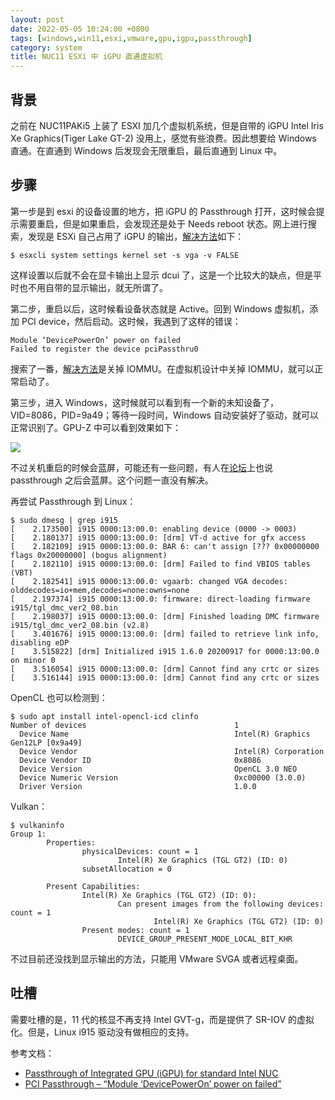 ```yaml
---
layout: post
date: 2022-05-05 10:24:00 +0800
tags: [windows,win11,esxi,vmware,gpu,igpu,passthrough]
category: system
title: NUC11 ESXi 中 iGPU 直通虚拟机
---
```


## 背景

之前在 NUC11PAKi5 上装了 ESXI 加几个虚拟机系统，但是自带的 iGPU Intel Iris Xe Graphics(Tiger Lake GT-2) 没用上，感觉有些浪费。因此想要给 Windows 直通。在直通到 Windows 后发现会无限重启，最后直通到 Linux 中。

## 步骤

第一步是到 esxi 的设备设置的地方，把 iGPU 的 Passthrough 打开，这时候会提示需要重启，但是如果重启，会发现还是处于 Needs reboot 状态。网上进行搜索，发现是 ESXi 自己占用了 iGPU 的输出，[解决方法](https://williamlam.com/2020/06/passthrough-of-integrated-gpu-igpu-for-standard-intel-nuc.html)如下：

```shell
$ esxcli system settings kernel set -s vga -v FALSE
```

这样设置以后就不会在显卡输出上显示 dcui 了，这是一个比较大的缺点，但是平时也不用自带的显示输出，就无所谓了。

第二步，重启以后，这时候看设备状态就是 Active。回到 Windows 虚拟机，添加 PCI device，然后启动。这时候，我遇到了这样的错误：

```
Module ‘DevicePowerOn’ power on failed
Failed to register the device pciPassthru0
```

搜索了一番，[解决方法](https://shuttletitan.com/vsphere/pci-passthrough-module-devicepoweron-power-on-failed/)是关掉 IOMMU。在虚拟机设计中关掉 IOMMU，就可以正常启动了。

第三步，进入 Windows，这时候就可以看到有一个新的未知设备了，VID=8086，PID=9a49；等待一段时间，Windows 自动安装好了驱动，就可以正常识别了。GPU-Z 中可以看到效果如下：

![](/images/igpu-passthrough.png)

不过关机重启的时候会蓝屏，可能还有一些问题，有人在[论坛](https://community.intel.com/t5/Graphics/SR-IOV-support-for-intel-Iris-Xe-Graphics-on-i7-1165G7/td-p/1293264)上也说 passthrough 之后会蓝屏。这个问题一直没有解决。

再尝试 Passthrough 到 Linux：

```shell
$ sudo dmesg | grep i915
[    2.173500] i915 0000:13:00.0: enabling device (0000 -> 0003)
[    2.180137] i915 0000:13:00.0: [drm] VT-d active for gfx access
[    2.182109] i915 0000:13:00.0: BAR 6: can't assign [??? 0x00000000 flags 0x20000000] (bogus alignment)
[    2.182110] i915 0000:13:00.0: [drm] Failed to find VBIOS tables (VBT)
[    2.182541] i915 0000:13:00.0: vgaarb: changed VGA decodes: olddecodes=io+mem,decodes=none:owns=none
[    2.197374] i915 0000:13:00.0: firmware: direct-loading firmware i915/tgl_dmc_ver2_08.bin
[    2.198037] i915 0000:13:00.0: [drm] Finished loading DMC firmware i915/tgl_dmc_ver2_08.bin (v2.8)
[    3.401676] i915 0000:13:00.0: [drm] failed to retrieve link info, disabling eDP
[    3.515822] [drm] Initialized i915 1.6.0 20200917 for 0000:13:00.0 on minor 0
[    3.516054] i915 0000:13:00.0: [drm] Cannot find any crtc or sizes
[    3.516144] i915 0000:13:00.0: [drm] Cannot find any crtc or sizes
```

OpenCL 也可以检测到：

```shell
$ sudo apt install intel-opencl-icd clinfo
Number of devices                                 1
  Device Name                                     Intel(R) Graphics Gen12LP [0x9a49]
  Device Vendor                                   Intel(R) Corporation
  Device Vendor ID                                0x8086
  Device Version                                  OpenCL 3.0 NEO
  Device Numeric Version                          0xc00000 (3.0.0)
  Driver Version                                  1.0.0
```

Vulkan：

```shell
$ vulkaninfo
Group 1:
        Properties:
                physicalDevices: count = 1
                        Intel(R) Xe Graphics (TGL GT2) (ID: 0)
                subsetAllocation = 0

        Present Capabilities:
                Intel(R) Xe Graphics (TGL GT2) (ID: 0):
                        Can present images from the following devices: count = 1
                                Intel(R) Xe Graphics (TGL GT2) (ID: 0)
                Present modes: count = 1
                        DEVICE_GROUP_PRESENT_MODE_LOCAL_BIT_KHR
```

不过目前还没找到显示输出的方法，只能用 VMware SVGA 或者远程桌面。

## 吐槽

需要吐槽的是，11 代的核显不再支持 Intel GVT-g，而是提供了 SR-IOV 的虚拟化。但是，Linux i915 驱动没有做相应的支持。

参考文档：

- [Passthrough of Integrated GPU (iGPU) for standard Intel NUC](https://williamlam.com/2020/06/passthrough-of-integrated-gpu-igpu-for-standard-intel-nuc.html)
- [PCI Passthrough – “Module ‘DevicePowerOn’ power on failed”](https://shuttletitan.com/vsphere/pci-passthrough-module-devicepoweron-power-on-failed/)